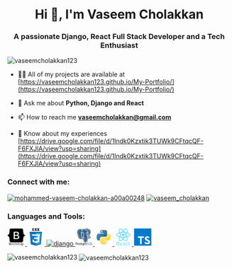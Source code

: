 <h1 align="center">Hi 👋, I'm Vaseem Cholakkan</h1>
<h3 align="center">A passionate Django, React Full Stack Developer and a Tech Enthusiast</h3>

<p align="left"> <img src="https://komarev.com/ghpvc/?username=vaseemcholakkan123&label=Profile%20views&color=0e75b6&style=flat" alt="vaseemcholakkan123" /> </p>

- 👨‍💻 All of my projects are available at [https://vaseemcholakkan123.github.io/My-Portfolio/](https://vaseemcholakkan123.github.io/My-Portfolio/)

- 💬 Ask me about **Python, Django and React**

- 📫 How to reach me **vaseemcholakkan@gmail.com**

- 📄 Know about my experiences [https://drive.google.com/file/d/1lndk0Kzxtik3TUWk9CFtqcQF-F6FXJlA/view?usp=sharing](https://drive.google.com/file/d/1lndk0Kzxtik3TUWk9CFtqcQF-F6FXJlA/view?usp=sharing)

<h3 align="left">Connect with me:</h3>
<p align="left">
<a href="https://linkedin.com/in/mohammed-vaseem-cholakkan-a00a00248" target="blank"><img align="center" src="https://raw.githubusercontent.com/rahuldkjain/github-profile-readme-generator/master/src/images/icons/Social/linked-in-alt.svg" alt="mohammed-vaseem-cholakkan-a00a00248" height="30" width="40" /></a>
<a href="https://instagram.com/vaseem_cholakkan" target="blank"><img align="center" src="https://raw.githubusercontent.com/rahuldkjain/github-profile-readme-generator/master/src/images/icons/Social/instagram.svg" alt="vaseem_cholakkan" height="30" width="40" /></a>
</p>

<h3 align="left">Languages and Tools:</h3>
<p align="left"> <a href="https://getbootstrap.com" target="_blank" rel="noreferrer"> <img src="https://raw.githubusercontent.com/devicons/devicon/master/icons/bootstrap/bootstrap-plain-wordmark.svg" alt="bootstrap" width="40" height="40"/> </a> <a href="https://www.w3schools.com/css/" target="_blank" rel="noreferrer"> <img src="https://raw.githubusercontent.com/devicons/devicon/master/icons/css3/css3-original-wordmark.svg" alt="css3" width="40" height="40"/> </a> <a href="https://www.djangoproject.com/" target="_blank" rel="noreferrer"> <img src="https://cdn.worldvectorlogo.com/logos/django.svg" alt="django" width="40" height="40"/> </a> <a href="https://www.postgresql.org" target="_blank" rel="noreferrer"> <img src="https://raw.githubusercontent.com/devicons/devicon/master/icons/postgresql/postgresql-original-wordmark.svg" alt="postgresql" width="40" height="40"/> </a> <a href="https://www.python.org" target="_blank" rel="noreferrer"> <img src="https://raw.githubusercontent.com/devicons/devicon/master/icons/python/python-original.svg" alt="python" width="40" height="40"/> </a> <a href="https://reactjs.org/" target="_blank" rel="noreferrer"> <img src="https://raw.githubusercontent.com/devicons/devicon/master/icons/react/react-original-wordmark.svg" alt="react" width="40" height="40"/> </a> <a href="https://www.typescriptlang.org/" target="_blank" rel="noreferrer"> <img src="https://raw.githubusercontent.com/devicons/devicon/master/icons/typescript/typescript-original.svg" alt="typescript" width="40" height="40"/> </a> </p>

<p><img align="left" src="https://github-readme-stats.vercel.app/api/top-langs?username=vaseemcholakkan123&show_icons=true&locale=en&layout=compact" alt="vaseemcholakkan123" /></p>

<p>&nbsp;<img align="center" src="https://github-readme-stats.vercel.app/api?username=vaseemcholakkan123&show_icons=true&locale=en" alt="vaseemcholakkan123" /></p>

